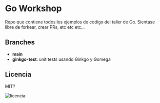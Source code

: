 # Go Workshop

Repo que contiene todos los ejemplos de codigo del taller de Go. Sientase libre de forkear, crear PRs, etc etc etc...

## Branches

- **main**
- **ginkgo-test**: unit tests usando Ginkgo y Gomega

## Licencia

MIT?

![licencia](licence.jpeg)
